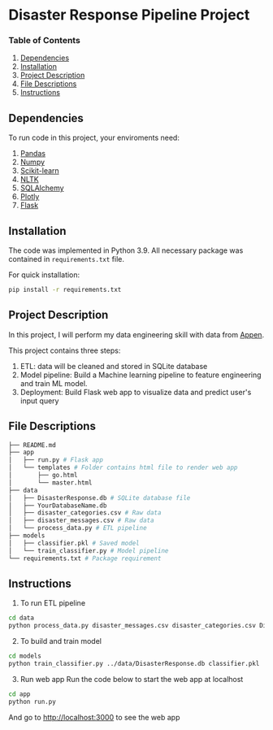 # Disaster Response Pipeline Project


### Table of Contents

1. [Dependencies](#dependencies)
2. [Installation](#installation)
3. [Project Description](#motivation)
4. [File Descriptions](#files)
5. [Instructions](#results)


## Dependencies <a name="dependencies"></a>
To run code in this project, your enviroments need:
1. [Pandas](https://pandas.pydata.org/)
2. [Numpy](https://numpy.org/)
3. [Scikit-learn](https://scikit-learn.org/stable/)
4. [NLTK](https://www.nltk.org/)
5. [SQLAlchemy](https://sqlalchemy.org/)
6. [Plotly](https://plotly.com/)
7. [Flask](https://flask.palletsprojects.com/)

## Installation <a name="installation"></a>

The code was implemented in Python 3.9. All necessary package was contained in `requirements.txt` file.

For quick installation:
```sh
pip install -r requirements.txt
```


## Project Description<a name="motivation"></a>

In this project, I will perform my data engineering skill with data from [Appen](https://www.figure-eight.com/).

This project contains three steps:

1. ETL: data will be cleaned and stored in SQLite database
2. Model pipeline: Build a Machine learning pipeline to feature engineering and train ML model.
3. Deployment: Build Flask web app to visualize data and predict user's input query


## File Descriptions <a name="files"></a>

```bash
├── README.md
├── app
│   ├── run.py # Flask app
│   └── templates # Folder contains html file to render web app
│       ├── go.html
│       └── master.html
├── data
│   ├── DisasterResponse.db # SQLite database file
│   ├── YourDatabaseName.db
│   ├── disaster_categories.csv # Raw data
│   ├── disaster_messages.csv # Raw data
│   └── process_data.py # ETL pipeline
├── models
│   ├── classifier.pkl # Saved model
│   └── train_classifier.py # Model pipeline
└── requirements.txt # Package requirement
```

## Instructions<a name="results"></a>

1. To run ETL pipeline

```bash
cd data
python process_data.py disaster_messages.csv disaster_categories.csv DisasterResponse.db
```
2. To build and train model

```bash
cd models
python train_classifier.py ../data/DisasterResponse.db classifier.pkl
```

3. Run web app
Run the code below to start the web app at localhost
```bash
cd app
python run.py
```
And go to [http://localhost:3000](http://localhost:3000) to see the web app



